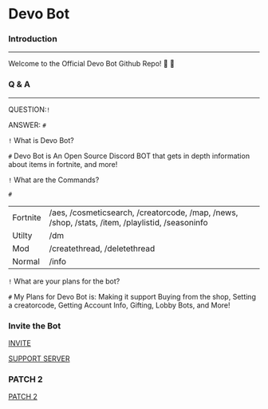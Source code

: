 # Devo Bot

### Introduction

____

Welcome to the Official Devo Bot Github Repo! 🎉 🎉

### Q & A
----

QUESTION:`!`

ANSWER: `#`

`!` What is Devo Bot?

`#` Devo Bot is An Open Source Discord BOT that gets in depth information about items in fortnite, and more!

`!` What are the Commands?

`#`
<table>
  <tr><td>Fortnite</td><td>/aes, /cosmeticsearch, /creatorcode, /map, /news, /shop, /stats, /item, /playlistid, /seasoninfo</td></tr>
  <tr><td>Utilty</td><td>/dm</td></tr>
  <tr><td>Mod</td><td>/createthread, /deletethread</td></tr>
  <tr><td>Normal</td><td>/info</td></tr>
</table>

`!` What are your plans for the bot?

`#` My Plans for Devo Bot is: Making it support Buying from the shop, Setting a creatorcode, Getting Account Info, Gifting, Lobby Bots, and More!



### Invite the Bot

[INVITE](https://bit.ly/3AVqKZL)

[SUPPORT SERVER](https://discord.gg/vEfZzYKVdb)



### PATCH 2

[PATCH 2](https://github.com/Vexidevlol/Devo-Bot/tree/DevoBot-Patch2)
